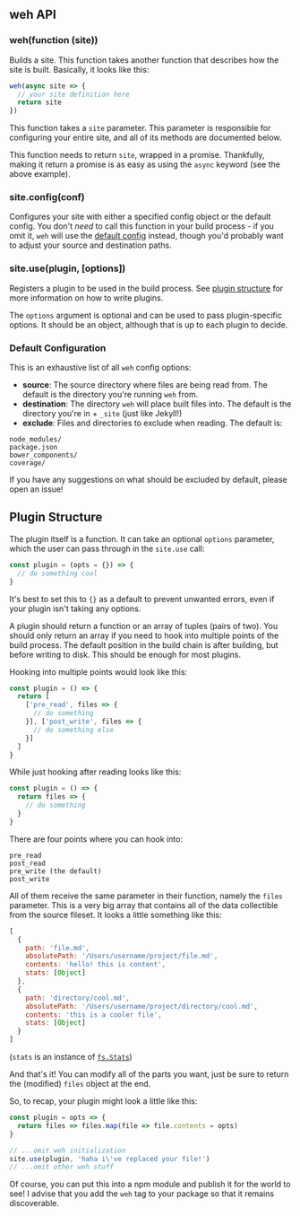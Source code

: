 ## weh API

### weh(function (site))

Builds a site. This function takes another function that describes how the site
is built. Basically, it looks like this:

```js
weh(async site => {
  // your site definition here
  return site
})
```

This function takes a `site` parameter. This parameter is responsible for
configuring your entire site, and all of its methods are documented below.

This function needs to return `site`, wrapped in a promise. Thankfully,
making it return a promise is as easy as using the `async` keyword
(see the above example).

### site.config(conf)

Configures your site with either a specified config object or the default config.
You don't _need_ to call this function in your build process - if you omit it,
`weh` will use the [default config] instead, though you'd probably want to
adjust your source and destination paths.

### site.use(plugin, [options])

Registers a plugin to be used in the build process. See [plugin structure] for
more information on how to write plugins.

The `options` argument is optional and can be used to pass plugin-specific
options. It should be an object, although that is up to each plugin to
decide.

### Default Configuration

This is an exhaustive list of all `weh` config options:

- __source__: The source directory where files are being read from. The default
  is the directory you're running `weh` from.
- __destination__: The directory `weh` will place built files into. The default
  is the directory you're in + `_site` (just like Jekyll!)
- __exclude__: Files and directories to exclude when reading. The default is:

```
node_modules/
package.json
bower_components/
coverage/
```

If you have any suggestions on what should be excluded by default, please open
an issue!

## Plugin Structure

The plugin itself is a function. It can take an optional `options`
parameter, which the user can pass through in the `site.use` call:

```js
const plugin = (opts = {}) => {
  // do something cool
}
```

It's best to set this to `{}` as a default to prevent unwanted errors, even
if your plugin isn't taking any options.

A plugin should return a function or an array of tuples (pairs of two). You
should only return an array if you need to hook into multiple points of the
build process. The default position in the build chain is after building, but
before writing to disk. This should be enough for most plugins.

Hooking into multiple points would look like this:

```js
const plugin = () => {
  return [
    ['pre_read', files => {
      // do something
    }], ['post_write', files => {
      // do something else
    }]
  ]
}
```

While just hooking after reading looks like this:

```js
const plugin = () => {
  return files => {
    // do something
  }
}
```

There are four points where you can hook into:

```
pre_read
post_read
pre_write (the default)
post_write
```

All of them receive the same parameter in their function, namely the `files`
parameter. This is a very big array that contains all of the data collectible
from the source fileset. It looks a little something like this:

```js
[
  {
    path: 'file.md',
    absolutePath: '/Users/username/project/file.md',
    contents: 'hello! this is content',
    stats: [Object]
  },
  {
    path: 'directory/cool.md',
    absolutePath: '/Users/username/project/directory/cool.md',
    contents: 'this is a cooler file',
    stats: [Object]
  }
]
```

(`stats` is an instance of [`fs.Stats`][fs-stats])

And that's it! You can modify all of the parts you want, just be sure to return
the (modified) `files` object at the end.

So, to recap, your plugin might look a little like this:

```js
const plugin = opts => {
  return files => files.map(file => file.contents = opts)
}

// ...omit weh initialization
site.use(plugin, 'haha i\'ve replaced your file!')
// ...omit other weh stuff
```

Of course, you can put this into a npm module and publish it for the world to
see! I advise that you add the `weh` tag to your package so that it remains
discoverable.

[default config]: #default-configuration
[plugin structure]: #plugin-structure
[fs-stats]: https://nodejs.org/dist/latest-v6.x/docs/api/fs.html#fs_class_fs_stats

